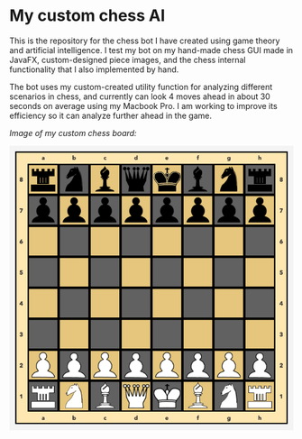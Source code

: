 # My custom chess AI

This is the repository for the chess bot I have created using game theory and artificial intelligence. I test my bot on my hand-made chess GUI made in JavaFX, custom-designed piece images, and the chess internal functionality that I also implemented by hand.

The bot uses my custom-created utility function for analyzing different scenarios in chess, and currently can look 4 moves ahead in about 30 seconds on average using my Macbook Pro. I am working to improve its efficiency so it can analyze further ahead in the game.

*Image of my custom chess board:*

![Game demo image](https://github.com/BenjaminLowry/chess-ai/blob/master/Demo%20image.png)
